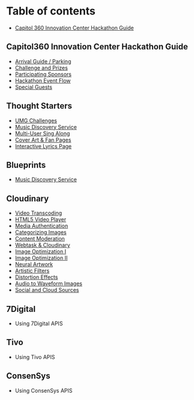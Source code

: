 # Table of contents

* [Capitol 360 Innovation Center Hackathon Guide](README.md)

## Capitol360 Innovation Center Hackathon Guide

* [Arrival Guide / Parking](capitol-innovation-lab-hackathon-guide/arrival-guide.md)
* [Challenge and Prizes](capitol-innovation-lab-hackathon-guide/challenge-and-prizes.md)
* [Participating Sponsors](capitol-innovation-lab-hackathon-guide/participating-sponsors.md)
* [Hackathon Event Flow](capitol-innovation-lab-hackathon-guide/event-flow.md)
* [Special Guests](capitol-innovation-lab-hackathon-guide/key-people.md)

## Thought Starters

* [UMG Challenges](thought-starters/umg-challenges.md)
* [Music Discovery Service](thought-starters/music-discovery-service.md)
* [Multi-User Sing Along](thought-starters/multi-user-sing-along.md)
* [Cover Art & Fan Pages](thought-starters/cover-art-and-fan-pages.md)
* [Interactive Lyrics Page](thought-starters/interactive-lyrics-page.md)

## Blueprints
* [Music Discovery Service](thought-starters/music-discovery-service.md)

## Cloudinary

* [Video Transcoding](cloudinary/video-transcoding.md)
* [HTML5 Video Player](cloudinary/html5-video-player.md)
* [Media Authentication](cloudinary/media-authentication.md)
* [Categorizing Images](cloudinary/categorizing-images.md)
* [Content Moderation](cloudinary/content-moderation.md)
* [Webtask & Cloudinary](cloudinary/webtask-and-cloudinary.md)
* [Image Optimization I](cloudinary/image-optimization-i.md)
* [Image Optimization II](cloudinary/image-optimization-ii.md)
* [Neural Artwork](cloudinary/neural-artwork.md)
* [Artistic Filters](cloudinary/artistic-filters.md)
* [Distortion Effects](cloudinary/distortion-effects.md)
* [Audio to Waveform Images](cloudinary/audio-to-waveform-images.md)
* [Social and Cloud Sources](cloudinary/social-and-cloud-sources.md)

## 7Digital

* Using 7Digital APIS

## Tivo

* Using Tivo APIS

## ConsenSys

* Using ConsenSys APIS

